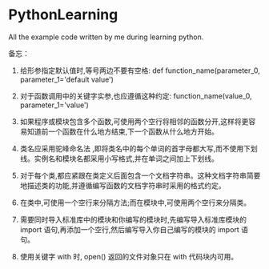 # PythonLearning
All the example code written by me during learning python.

备忘：
1. 给形参指定默认值时,等号两边不要有空格:
def function_name(parameter_0, parameter_1='default value')

2. 对于函数调用中的关键字实参,也应遵循这种约定:
function_name(value_0, parameter_1='value')

3. 如果程序或模块包含多个函数,可使用两个空行将相邻的函数分开,这样将更容易知道前一个函数在什么地方结束,下一个函数从什么地方开始。

4. 类名应采用驼峰命名法 ,即将类名中的每个单词的首字母都大写,而不使用下划线。实例名和模块名都采用小写格式,并在单词之间加上下划线。
5. 对于每个类,都应紧跟在类定义后面包含一个文档字符串。这种文档字符串简要地描述类的功能,并遵循编写函数的文档字符串时采用的格式约定。
6. 在类中,可使用一个空行来分隔方法;而在模块中,可使用两个空行来分隔类。
7. 需要同时导入标准库中的模块和你编写的模块时,先编写导入标准库模块的 import 语句,再添加一个空行,然后编写导入你自己编写的模块的 import 语句。

8. 使用关键字 with 时, open() 返回的文件对象只在 with 代码块内可用。
